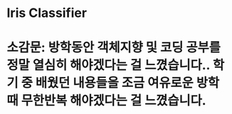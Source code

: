 # Iris Classifier

# 소감문: 방학동안 객체지향 및 코딩 공부를 정말 열심히 해야겠다는 걸 느꼈습니다.. 학기 중 배웠던 내용들을 조금 여유로운 방학 때 무한반복 해야겠다는 걸 느꼈습니다.
